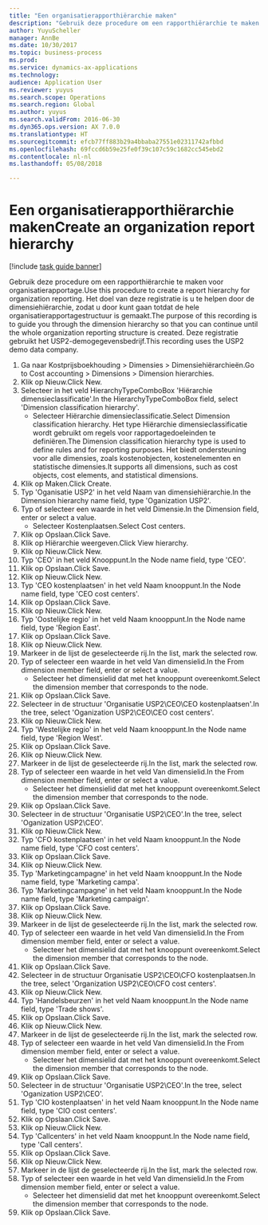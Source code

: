 ```yaml
--- 
title: "Een organisatierapporthiërarchie maken"
description: "Gebruik deze procedure om een rapporthiërarchie te maken voor organisatierapportage."
author: YuyuScheller
manager: AnnBe
ms.date: 10/30/2017
ms.topic: business-process
ms.prod: 
ms.service: dynamics-ax-applications
ms.technology: 
audience: Application User
ms.reviewer: yuyus
ms.search.scope: Operations
ms.search.region: Global
ms.author: yuyus
ms.search.validFrom: 2016-06-30
ms.dyn365.ops.version: AX 7.0.0
ms.translationtype: HT
ms.sourcegitcommit: efcb77ff883b29a4bbaba27551e02311742afbbd
ms.openlocfilehash: 69fccd6b59e25fe0f39c107c59c1682cc545ebd2
ms.contentlocale: nl-nl
ms.lasthandoff: 05/08/2018

---
```

# <a name="create-an-organization-report-hierarchy"></a><span data-ttu-id="2c5bf-103">Een organisatierapporthiërarchie maken</span><span class="sxs-lookup"><span data-stu-id="2c5bf-103">Create an organization report hierarchy</span></span>

[!include [task guide banner](../../includes/task-guide-banner.md)]

<span data-ttu-id="2c5bf-104">Gebruik deze procedure om een rapporthiërarchie te maken voor organisatierapportage.</span><span class="sxs-lookup"><span data-stu-id="2c5bf-104">Use this procedure to create a report hierarchy for organization reporting.</span></span> <span data-ttu-id="2c5bf-105">Het doel van deze registratie is u te helpen door de dimensiehiërarchie, zodat u door kunt gaan totdat de hele organisatierapportagestructuur is gemaakt.</span><span class="sxs-lookup"><span data-stu-id="2c5bf-105">The purpose of this recording is to guide you through the dimension hierarchy so that you can continue until the whole organization reporting structure is created.</span></span> <span data-ttu-id="2c5bf-106">Deze registratie gebruikt het USP2-demogegevensbedrijf.</span><span class="sxs-lookup"><span data-stu-id="2c5bf-106">This recording uses the USP2 demo data company.</span></span>

1. <span data-ttu-id="2c5bf-107">Ga naar Kostprijsboekhouding > Dimensies > Dimensiehiërarchieën.</span><span class="sxs-lookup"><span data-stu-id="2c5bf-107">Go to Cost accounting > Dimensions > Dimension hierarchies.</span></span>
2. <span data-ttu-id="2c5bf-108">Klik op Nieuw.</span><span class="sxs-lookup"><span data-stu-id="2c5bf-108">Click New.</span></span>
3. <span data-ttu-id="2c5bf-109">Selecteer in het veld HierarchyTypeComboBox 'Hiërarchie dimensieclassificatie'.</span><span class="sxs-lookup"><span data-stu-id="2c5bf-109">In the HierarchyTypeComboBox field, select 'Dimension classification hierarchy'.</span></span>
    * <span data-ttu-id="2c5bf-110">Selecteer Hiërarchie dimensieclassificatie.</span><span class="sxs-lookup"><span data-stu-id="2c5bf-110">Select Dimension classification hierarchy.</span></span> <span data-ttu-id="2c5bf-111">Het type Hiërarchie dimensieclassificatie wordt gebruikt om regels voor rapportagedoeleinden te definiëren.</span><span class="sxs-lookup"><span data-stu-id="2c5bf-111">The Dimension classification hierarchy type is used to define rules and for reporting purposes.</span></span> <span data-ttu-id="2c5bf-112">Het biedt ondersteuning voor alle dimensies, zoals kostenobjecten, kostenelementen en statistische dimensies.</span><span class="sxs-lookup"><span data-stu-id="2c5bf-112">It supports all dimensions, such as cost objects, cost elements, and statistical dimensions.</span></span>  
4. <span data-ttu-id="2c5bf-113">Klik op Maken.</span><span class="sxs-lookup"><span data-stu-id="2c5bf-113">Click Create.</span></span>
5. <span data-ttu-id="2c5bf-114">Typ 'Oganisatie USP2' in het veld Naam van dimensiehiërarchie.</span><span class="sxs-lookup"><span data-stu-id="2c5bf-114">In the Dimension hierarchy name field, type 'Oganization USP2'.</span></span>
6. <span data-ttu-id="2c5bf-115">Typ of selecteer een waarde in het veld Dimensie.</span><span class="sxs-lookup"><span data-stu-id="2c5bf-115">In the Dimension field, enter or select a value.</span></span>
    * <span data-ttu-id="2c5bf-116">Selecteer Kostenplaatsen.</span><span class="sxs-lookup"><span data-stu-id="2c5bf-116">Select Cost centers.</span></span>  
7. <span data-ttu-id="2c5bf-117">Klik op Opslaan.</span><span class="sxs-lookup"><span data-stu-id="2c5bf-117">Click Save.</span></span>
8. <span data-ttu-id="2c5bf-118">Klik op Hiërarchie weergeven.</span><span class="sxs-lookup"><span data-stu-id="2c5bf-118">Click View hierarchy.</span></span>
9. <span data-ttu-id="2c5bf-119">Klik op Nieuw.</span><span class="sxs-lookup"><span data-stu-id="2c5bf-119">Click New.</span></span>
10. <span data-ttu-id="2c5bf-120">Typ 'CEO' in het veld Knooppunt.</span><span class="sxs-lookup"><span data-stu-id="2c5bf-120">In the Node name field, type 'CEO'.</span></span>
11. <span data-ttu-id="2c5bf-121">Klik op Opslaan.</span><span class="sxs-lookup"><span data-stu-id="2c5bf-121">Click Save.</span></span>
12. <span data-ttu-id="2c5bf-122">Klik op Nieuw.</span><span class="sxs-lookup"><span data-stu-id="2c5bf-122">Click New.</span></span>
13. <span data-ttu-id="2c5bf-123">Typ 'CEO kostenplaatsen' in het veld Naam knooppunt.</span><span class="sxs-lookup"><span data-stu-id="2c5bf-123">In the Node name field, type 'CEO cost centers'.</span></span>
14. <span data-ttu-id="2c5bf-124">Klik op Opslaan.</span><span class="sxs-lookup"><span data-stu-id="2c5bf-124">Click Save.</span></span>
15. <span data-ttu-id="2c5bf-125">Klik op Nieuw.</span><span class="sxs-lookup"><span data-stu-id="2c5bf-125">Click New.</span></span>
16. <span data-ttu-id="2c5bf-126">Typ 'Oostelijke regio' in het veld Naam knooppunt.</span><span class="sxs-lookup"><span data-stu-id="2c5bf-126">In the Node name field, type 'Region East'.</span></span>
17. <span data-ttu-id="2c5bf-127">Klik op Opslaan.</span><span class="sxs-lookup"><span data-stu-id="2c5bf-127">Click Save.</span></span>
18. <span data-ttu-id="2c5bf-128">Klik op Nieuw.</span><span class="sxs-lookup"><span data-stu-id="2c5bf-128">Click New.</span></span>
19. <span data-ttu-id="2c5bf-129">Markeer in de lijst de geselecteerde rij.</span><span class="sxs-lookup"><span data-stu-id="2c5bf-129">In the list, mark the selected row.</span></span>
20. <span data-ttu-id="2c5bf-130">Typ of selecteer een waarde in het veld Van dimensielid.</span><span class="sxs-lookup"><span data-stu-id="2c5bf-130">In the From dimension member field, enter or select a value.</span></span>
    * <span data-ttu-id="2c5bf-131">Selecteer het dimensielid dat met het knooppunt overeenkomt.</span><span class="sxs-lookup"><span data-stu-id="2c5bf-131">Select the dimension member that corresponds to the node.</span></span>  
21. <span data-ttu-id="2c5bf-132">Klik op Opslaan.</span><span class="sxs-lookup"><span data-stu-id="2c5bf-132">Click Save.</span></span>
22. <span data-ttu-id="2c5bf-133">Selecteer in de structuur 'Organisatie USP2\CEO\CEO kostenplaatsen'.</span><span class="sxs-lookup"><span data-stu-id="2c5bf-133">In the tree, select 'Oganization USP2\CEO\CEO cost centers'.</span></span>
23. <span data-ttu-id="2c5bf-134">Klik op Nieuw.</span><span class="sxs-lookup"><span data-stu-id="2c5bf-134">Click New.</span></span>
24. <span data-ttu-id="2c5bf-135">Typ 'Westelijke regio' in het veld Naam knooppunt.</span><span class="sxs-lookup"><span data-stu-id="2c5bf-135">In the Node name field, type 'Region West'.</span></span>
25. <span data-ttu-id="2c5bf-136">Klik op Opslaan.</span><span class="sxs-lookup"><span data-stu-id="2c5bf-136">Click Save.</span></span>
26. <span data-ttu-id="2c5bf-137">Klik op Nieuw.</span><span class="sxs-lookup"><span data-stu-id="2c5bf-137">Click New.</span></span>
27. <span data-ttu-id="2c5bf-138">Markeer in de lijst de geselecteerde rij.</span><span class="sxs-lookup"><span data-stu-id="2c5bf-138">In the list, mark the selected row.</span></span>
28. <span data-ttu-id="2c5bf-139">Typ of selecteer een waarde in het veld Van dimensielid.</span><span class="sxs-lookup"><span data-stu-id="2c5bf-139">In the From dimension member field, enter or select a value.</span></span>
    * <span data-ttu-id="2c5bf-140">Selecteer het dimensielid dat met het knooppunt overeenkomt.</span><span class="sxs-lookup"><span data-stu-id="2c5bf-140">Select the dimension member that corresponds to the node.</span></span>  
29. <span data-ttu-id="2c5bf-141">Klik op Opslaan.</span><span class="sxs-lookup"><span data-stu-id="2c5bf-141">Click Save.</span></span>
30. <span data-ttu-id="2c5bf-142">Selecteer in de structuur 'Organisatie USP2\CEO'.</span><span class="sxs-lookup"><span data-stu-id="2c5bf-142">In the tree, select 'Oganization USP2\CEO'.</span></span>
31. <span data-ttu-id="2c5bf-143">Klik op Nieuw.</span><span class="sxs-lookup"><span data-stu-id="2c5bf-143">Click New.</span></span>
32. <span data-ttu-id="2c5bf-144">Typ 'CFO kostenplaatsen' in het veld Naam knooppunt.</span><span class="sxs-lookup"><span data-stu-id="2c5bf-144">In the Node name field, type 'CFO cost centers'.</span></span>
33. <span data-ttu-id="2c5bf-145">Klik op Opslaan.</span><span class="sxs-lookup"><span data-stu-id="2c5bf-145">Click Save.</span></span>
34. <span data-ttu-id="2c5bf-146">Klik op Nieuw.</span><span class="sxs-lookup"><span data-stu-id="2c5bf-146">Click New.</span></span>
35. <span data-ttu-id="2c5bf-147">Typ 'Marketingcampagne' in het veld Naam knooppunt.</span><span class="sxs-lookup"><span data-stu-id="2c5bf-147">In the Node name field, type 'Marketing campa'.</span></span>
36. <span data-ttu-id="2c5bf-148">Typ 'Marketingcampagne' in het veld Naam knooppunt.</span><span class="sxs-lookup"><span data-stu-id="2c5bf-148">In the Node name field, type 'Marketing campaign'.</span></span>
37. <span data-ttu-id="2c5bf-149">Klik op Opslaan.</span><span class="sxs-lookup"><span data-stu-id="2c5bf-149">Click Save.</span></span>
38. <span data-ttu-id="2c5bf-150">Klik op Nieuw.</span><span class="sxs-lookup"><span data-stu-id="2c5bf-150">Click New.</span></span>
39. <span data-ttu-id="2c5bf-151">Markeer in de lijst de geselecteerde rij.</span><span class="sxs-lookup"><span data-stu-id="2c5bf-151">In the list, mark the selected row.</span></span>
40. <span data-ttu-id="2c5bf-152">Typ of selecteer een waarde in het veld Van dimensielid.</span><span class="sxs-lookup"><span data-stu-id="2c5bf-152">In the From dimension member field, enter or select a value.</span></span>
    * <span data-ttu-id="2c5bf-153">Selecteer het dimensielid dat met het knooppunt overeenkomt.</span><span class="sxs-lookup"><span data-stu-id="2c5bf-153">Select the dimension member that corresponds to the node.</span></span>  
41. <span data-ttu-id="2c5bf-154">Klik op Opslaan.</span><span class="sxs-lookup"><span data-stu-id="2c5bf-154">Click Save.</span></span>
42. <span data-ttu-id="2c5bf-155">Selecteer in de structuur Organisatie USP2\CEO\CFO kostenplaatsen.</span><span class="sxs-lookup"><span data-stu-id="2c5bf-155">In the tree, select 'Organization USP2\CEO\CFO cost centers'.</span></span>
43. <span data-ttu-id="2c5bf-156">Klik op Nieuw.</span><span class="sxs-lookup"><span data-stu-id="2c5bf-156">Click New.</span></span>
44. <span data-ttu-id="2c5bf-157">Typ 'Handelsbeurzen' in het veld Naam knooppunt.</span><span class="sxs-lookup"><span data-stu-id="2c5bf-157">In the Node name field, type 'Trade shows'.</span></span>
45. <span data-ttu-id="2c5bf-158">Klik op Opslaan.</span><span class="sxs-lookup"><span data-stu-id="2c5bf-158">Click Save.</span></span>
46. <span data-ttu-id="2c5bf-159">Klik op Nieuw.</span><span class="sxs-lookup"><span data-stu-id="2c5bf-159">Click New.</span></span>
47. <span data-ttu-id="2c5bf-160">Markeer in de lijst de geselecteerde rij.</span><span class="sxs-lookup"><span data-stu-id="2c5bf-160">In the list, mark the selected row.</span></span>
48. <span data-ttu-id="2c5bf-161">Typ of selecteer een waarde in het veld Van dimensielid.</span><span class="sxs-lookup"><span data-stu-id="2c5bf-161">In the From dimension member field, enter or select a value.</span></span>
    * <span data-ttu-id="2c5bf-162">Selecteer het dimensielid dat met het knooppunt overeenkomt.</span><span class="sxs-lookup"><span data-stu-id="2c5bf-162">Select the dimension member that corresponds to the node.</span></span>  
49. <span data-ttu-id="2c5bf-163">Klik op Opslaan.</span><span class="sxs-lookup"><span data-stu-id="2c5bf-163">Click Save.</span></span>
50. <span data-ttu-id="2c5bf-164">Selecteer in de structuur 'Organisatie USP2\CEO'.</span><span class="sxs-lookup"><span data-stu-id="2c5bf-164">In the tree, select 'Oganization USP2\CEO'.</span></span>
51. <span data-ttu-id="2c5bf-165">Typ 'CIO kostenplaatsen' in het veld Naam knooppunt.</span><span class="sxs-lookup"><span data-stu-id="2c5bf-165">In the Node name field, type 'CIO cost centers'.</span></span>
52. <span data-ttu-id="2c5bf-166">Klik op Opslaan.</span><span class="sxs-lookup"><span data-stu-id="2c5bf-166">Click Save.</span></span>
53. <span data-ttu-id="2c5bf-167">Klik op Nieuw.</span><span class="sxs-lookup"><span data-stu-id="2c5bf-167">Click New.</span></span>
54. <span data-ttu-id="2c5bf-168">Typ 'Callcenters' in het veld Naam knooppunt.</span><span class="sxs-lookup"><span data-stu-id="2c5bf-168">In the Node name field, type 'Call centers'.</span></span>
55. <span data-ttu-id="2c5bf-169">Klik op Opslaan.</span><span class="sxs-lookup"><span data-stu-id="2c5bf-169">Click Save.</span></span>
56. <span data-ttu-id="2c5bf-170">Klik op Nieuw.</span><span class="sxs-lookup"><span data-stu-id="2c5bf-170">Click New.</span></span>
57. <span data-ttu-id="2c5bf-171">Markeer in de lijst de geselecteerde rij.</span><span class="sxs-lookup"><span data-stu-id="2c5bf-171">In the list, mark the selected row.</span></span>
58. <span data-ttu-id="2c5bf-172">Typ of selecteer een waarde in het veld Van dimensielid.</span><span class="sxs-lookup"><span data-stu-id="2c5bf-172">In the From dimension member field, enter or select a value.</span></span>
    * <span data-ttu-id="2c5bf-173">Selecteer het dimensielid dat met het knooppunt overeenkomt.</span><span class="sxs-lookup"><span data-stu-id="2c5bf-173">Select the dimension member that corresponds to the node.</span></span>  
59. <span data-ttu-id="2c5bf-174">Klik op Opslaan.</span><span class="sxs-lookup"><span data-stu-id="2c5bf-174">Click Save.</span></span>


